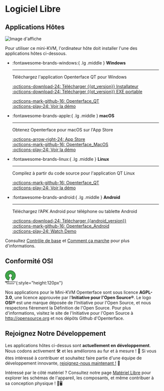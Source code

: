 # Logiciel Libre

## Applications Hôtes

<div class="container">
    <img src="/images/product/win_qt_app.jpg" alt="Image d'affiche" class="poster-image-shadow">
</div>

Pour utiliser ce mini-KVM, l'ordinateur hôte doit installer l'une des applications hôtes ci-dessous.

<div class="grid cards" markdown>

-   :fontawesome-brands-windows:{ .lg .middle } __Windows__

    ---

    Téléchargez l'application Openterface QT pour Windows

    [:octicons-download-24: Télécharger {{qt_version}} Installateur](https://github.com/TechxArtisanStudio/Openterface_QT/releases/download/{{qt_version}}/openterfaceQT.windows.amd64.installer.zip)  <br>
    [:octicons-download-24: Télécharger {{qt_version}} EXE portable](https://github.com/TechxArtisanStudio/Openterface_QT/releases/download/{{qt_version}}/openterfaceQT.windows.amd64.portable.zip)  <br>

    [:octicons-mark-github-16: Openterface_QT](https://github.com/TechxArtisanStudio/Openterface_QT)  <br>
    [:octicons-play-24: Voir la démo](https://youtu.be/ERzpGtRvP2o?si=e9k402f0nxsD8o2j)

-   :fontawesome-brands-apple:{ .lg .middle } __macOS__

    ---

    Obtenez Openterface pour macOS sur l'App Store

    [:octicons-arrow-right-24: App Store](http://appstore.com/mac/openterface) <br>
    [:octicons-mark-github-16: Openterface_MacOS](https://github.com/TechxArtisanStudio/Openterface_MacOS)  <br>
    [:octicons-play-24: Voir la démo](https://youtu.be/m7OpUem0zqY?si=tclfl0Jl77tmE6_e)

-   :fontawesome-brands-linux:{ .lg .middle } __Linux__

    ---

    Compilez à partir du code source pour l'application QT Linux

    [:octicons-mark-github-16: Openterface_QT](https://github.com/TechxArtisanStudio/Openterface_QT)  <br>
    [:octicons-play-24: Voir la démo](https://youtu.be/_ScpI6TC0Pk?si=FSg7A2zmST8QbFec)

-   :fontawesome-brands-android:{ .lg .middle } __Android__

    ---


    Téléchargez l’APK Android pour téléphone ou tablette Android

    [:octicons-download-24: Télécharger {{android_version}}](https://github.com/TechxArtisanStudio/Openterface_Android/releases/download/{{android_version}}/OpenterfaceAndroid.apk)  <br>
    [:octicons-mark-github-16: Openterface_Android](https://github.com/TechxArtisanStudio/Openterface_Android)  <br>
    [:octicons-play-24: Watch Demo](https://x.com/TechxArtisan/status/1825460088922071398)

</div>

Consultez [Contrôle de base](/basic) et [Comment ça marche](/how-it-works) pour plus d'informations.

## Conformité OSI

![Initiative pour l'Open Source®](images/trademark/open-source-initiative.svg){:style="height:120px"}

Nos applications pour le Mini-KVM Openterface sont sous licence **AGPL-3.0**, une licence approuvée par l'**Initiative pour l'Open Source®**. Le logo **OSI®** est une marque déposée de l'Initiative pour l'Open Source, et nous respectons fièrement la Définition de l'Open Source. Pour plus d'informations, visitez le site de l'Initiative pour l'Open Source à http://opensource.org et nos dépôts Github d'Openterface.

## Rejoignez Notre Développement

Les applications hôtes ci-dessus sont **actuellement en développement**. Nous codons activement 🛠️ et les améliorons au fur et à mesure ! 💪 Si vous êtes intéressé à contribuer et souhaitez faire partie d'une équipe de développement innovante, [rejoignez-nous maintenant !](mailto:info@techxartisan.com) 🚀

Intéressé par le côté matériel ? Consultez notre page [Matériel Libre](/open-hardware) pour explorer les schémas de l'appareil, les composants, et même contribuer à sa conception physique ! 🔧🖥️